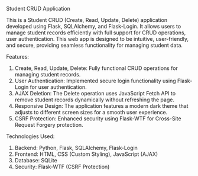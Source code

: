 Student CRUD Application

This is a Student CRUD (Create, Read, Update, Delete) application developed using Flask, SQLAlchemy, and Flask-Login. It allows users to manage student records efficiently with full support for CRUD operations, user authentication. This web app is designed to be intuitive, user-friendly, and secure, providing seamless functionality for managing student data.

Features:
  1. Create, Read, Update, Delete: Fully functional CRUD operations for managing student records.
  2. User Authentication: Implemented secure login functionality using Flask-Login for user authentication.
  3. AJAX Deletion: The Delete operation uses JavaScript Fetch API to remove student records dynamically without refreshing the page.
  4. Responsive Design: The application features a modern dark theme that adjusts to different screen sizes for a smooth user experience.
  5. CSRF Protection: Enhanced security using Flask-WTF for Cross-Site Request Forgery protection.

Technologies Used:
  1. Backend: Python, Flask, SQLAlchemy, Flask-Login
  2. Frontend: HTML, CSS (Custom Styling), JavaScript (AJAX)
  3. Database: SQLite
  4. Security: Flask-WTF (CSRF Protection)
